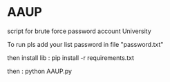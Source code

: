 # AAUP
script for brute force password account University


To run pls add your list password in file "password.txt"

then install lib : pip install -r requirements.txt

then : python AAUP.py
